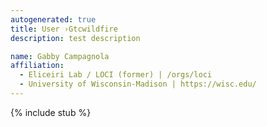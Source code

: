 ```yaml
---
autogenerated: true
title: User ›Gtcwildfire
description: test description

name: Gabby Campagnola
affiliation:
  - Eliceiri Lab / LOCI (former) | /orgs/loci
  - University of Wisconsin-Madison | https://wisc.edu/
---
```

{% include stub %}


